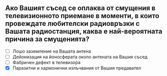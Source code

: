 ## Ако Вашият съсед се оплаква от смущения в телевизионното приемане в моменти, в които провеждате любителски радиовръзки с Вашата радиостанция, каква е най-вероятната причина за смущенията?

<!-- Верният отговор е отбелязан с [X] -->

- [ ] Лошо заземление на Вашата антена
- [ ] Дейонизация на йоносферата около антената на Вашия съсед
- [ ] Фабричен дефект в телевизора
- [X] Паразитни и хармонични излъчвания от Вашия предавател
